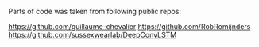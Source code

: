Parts of code was taken from following public repos:

https://github.com/guillaume-chevalier
https://github.com/RobRomijnders
https://github.com/sussexwearlab/DeepConvLSTM

